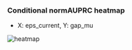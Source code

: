### Conditional normAUPRC heatmap

- X: eps_current, Y: gap_mu

![heatmap](/home/elicer/project_0814_2/results/20250819-020547/holdout/conditional_heatmap_eps_current_vs_gap_mu.png)
